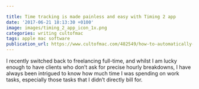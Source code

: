 ```yaml
---

title: Time tracking is made painless and easy with Timing 2 app
date: '2017-06-21 18:13:30 +0100'
image: images/timing_2_app_icon_1x.png
categories: writing cultofmac
tags: apple mac software
publication_url: https://www.cultofmac.com/482549/how-to-automatically-track-your-time-and-productivity-with-timing-app/
---
```


I recently switched back to freelancing full-time, and whilst I am lucky enough to have clients who don’t ask for precise hourly breakdowns, I have always been intrigued to know how much time I was spending on work tasks, especially those tasks that I didn’t directly bill for.
